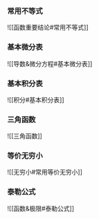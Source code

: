 ### 常用不等式
![[函数重要结论#常用不等式]]

### 基本微分表
![[导数&微分方程#基本微分表]]

### 基本积分表
![[积分#基本积分表]]

### 三角函数
![[三角函数]]

### 等价无穷小
![[无穷小#常用等价无穷小]]

### 泰勒公式
![[函数&极限#泰勒公式]]